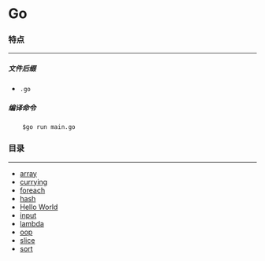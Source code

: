 Go
===

### 特点
---
##### 文件后缀
* `.go`

##### 编译命令
```
	$go run main.go
```

### 目录
---
* [array](https://github.com/PFei-He/Language-Study-Note/tree/master/Go/array)
* [currying](https://github.com/PFei-He/Language-Study-Note/tree/master/Go/currying)
* [foreach](https://github.com/PFei-He/Language-Study-Note/tree/master/Go/foreach)
* [hash](https://github.com/PFei-He/Language-Study-Note/tree/master/Go/hash%20-%20map)
* [Hello World](https://github.com/PFei-He/Language-Study-Note/tree/master/Go/Hello%20World)
* [input](https://github.com/PFei-He/Language-Study-Note/tree/master/Go/input)
* [lambda](https://github.com/PFei-He/Language-Study-Note/tree/master/Go/lambda%20-%20functional%20literal)
* [oop](https://github.com/PFei-He/Language-Study-Note/tree/master/Go/oop)
* [slice](https://github.com/PFei-He/Language-Study-Note/tree/master/Go/slice)
* [sort](https://github.com/PFei-He/Language-Study-Note/tree/master/Go/sort)
